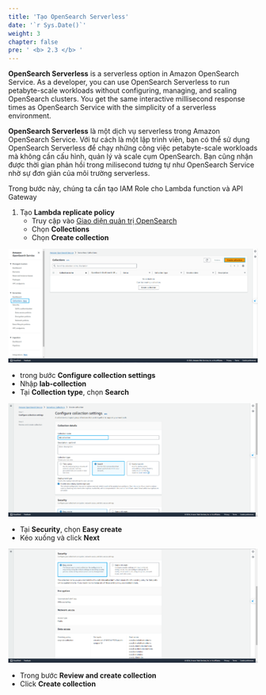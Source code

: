 ```yaml
---
title: 'Tạo OpenSearch Serverless'
date: '`r Sys.Date()`'
weight: 3
chapter: false
pre: ' <b> 2.3 </b> '
---
```


**OpenSearch Serverless** is a serverless option in Amazon OpenSearch Service. As a developer, you can use OpenSearch Serverless to run petabyte-scale workloads without configuring, managing, and scaling OpenSearch clusters. You get the same interactive millisecond response times as OpenSearch Service with the simplicity of a serverless environment.

**OpenSearch Serverless** là một dịch vụ serverless trong Amazon OpenSearch Service. Với tư cách là một lập trình viên, bạn có thể sử dụng OpenSearch Serverless để chạy những công việc petabyte-scale workloads mà không cần cấu hình, quản lý và scale cụm OpenSearch. Bạn cũng nhận được thời gian phản hồi trong milisecond tương tự như OpenSearch Service nhờ sự đơn giản của môi trường serverless.

Trong bước này, chúng ta cần tạo IAM Role cho Lambda function và API Gateway

1. Tạo **Lambda replicate policy**
   - Truy cập vào [Giao diện quản trị OpenSearch](https://ap-southeast-1.console.aws.amazon.com/aos/home?region=ap-southeast-1#opensearch/collections)
   - Chọn **Collections**
   - Chọn **Create collection**

![OpenSearch Console](/images/2.prerequisite/021-createaoss.png)

- trong bước **Configure collection settings**
- Nhập **lab-collection**
- Tại **Collection type**, chọn **Search**

![Create AOSS](/images/2.prerequisite/022-createaoss.png)

- Tại **Security**, chọn **Easy create**
- Kéo xuống và click **Next**

![Create AOSS](/images/2.prerequisite/023-createaoss.png)

- Trong bước **Review and create collection**
- Click **Create collection**
